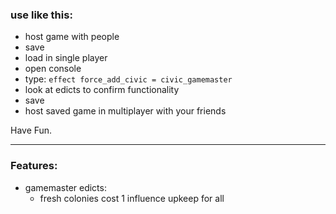 ### use like this:
- host game with people
- save
- load in single player
- open console
- type: `effect force_add_civic = civic_gamemaster`
- look at edicts to confirm functionality
- save
- host saved game in multiplayer with your friends

Have Fun.

---

### Features:
- gamemaster edicts:
    - fresh colonies cost 1 influence upkeep for all
